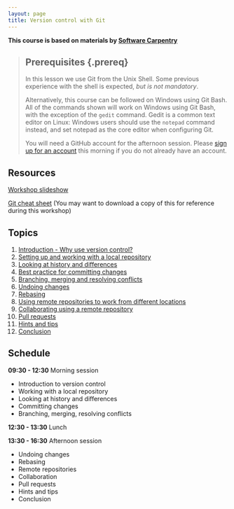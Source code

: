 ```yaml
---
layout: page
title: Version control with Git  
---
```

**This course is based on materials by [Software Carpentry](http://www.software-carpentry.org)**

> ## Prerequisites {.prereq}
>
> In this lesson we use Git from the Unix Shell.
> Some previous experience with the shell is expected,
> *but is not mandatory*.
>
> Alternatively, this course can be followed on Windows using
> Git Bash.
> All of the commands shown will work on Windows using Git Bash,
> with the exception of the `gedit` command.
> Gedit is a common text editor on Linux:
> Windows users should use the `notepad` command instead, and set
> notepad as the core editor when configuring Git.
>
> You will need a GitHub account for the afternoon session.
> Please [sign up for an account](https://github.com/) this 
> morning if you do not already have an account.

## Resources
[Workshop slideshow](http://slides.com/gcapes/git)

[Git cheat sheet](https://services.github.com/on-demand/downloads/github-git-cheat-sheet.pdf)
(You may want to download a copy of this for reference during this workshop)

## Topics
01. [Introduction - Why use version control?](01-introduction.html) 
02. [Setting up and working with a local repository](02-local.html)
03. [Looking at history and differences](03-history.html)
04. [Best practice for committing changes](04-commit-advice.html)
05. [Branching, merging and resolving conflicts](05-branching.html)
06. [Undoing changes](06-undoing.html)
07. [Rebasing](07-rebasing.html)
08. [Using remote repositories to work from different locations](08-remote.html)
09. [Collaborating using a remote repository](09-remote-collaboration.html)
10. [Pull requests](10-pull-requests.html)
11. [Hints and tips](11-hints-and-tips.html)
12. [Conclusion](12-conclusion.html)

## Schedule
**09:30 - 12:30** Morning session

- Introduction to version control
- Working with a local repository
- Looking at history and differences
- Committing changes
- Branching, merging, resolving conflicts

**12:30 - 13:30** Lunch

**13:30 - 16:30** Afternoon session

- Undoing changes
- Rebasing
- Remote repositories
- Collaboration
- Pull requests
- Hints and tips
- Conclusion
